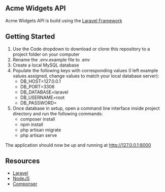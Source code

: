 ## Acme Widgets API

Acme Widgets API is build using the <a href="https://laravel.com/">Laravel Framework</a>

## Getting Started

<ol>
<li>Use the Code dropdown to download or clone this repository to a project folder on your computer</li>
<li>Rename the .env.example file to .env</li>
<li>Create a local MySQL database</li>
<li>Populate the following keys with corresponding values (I left example values assigned, change values to match your local database server):
    <ul>
        <li>DB_HOST=127.0.0.1</li>
        <li>DB_PORT=3306</li>
        <li>DB_DATABASE=laravel</li>
        <li>DB_USERNAME=root</li>
        <li>DB_PASSWORD=</li>
    </ul>
</li>
<li>Once database in setup, open a command line interface inside project directory and run the following commands:
    <ul>
        <li>composer install</li>
        <li>npm install</li>
        <li>php artisan migrate</li>
        <li>php artisan serve</li>
    </ul>
</li>
</ol>

<p>The application should now be up and running at <a href="http://127.0.0.1:8000">http://127.0.0.1:8000</a></p>

## Resources

<ul>
<li><a href="https://laravel.com" target="_blank">Laravel</a></li>
<li><a href="https://nodejs.org/en" target="_blank">NodeJS</a></li>
<li><a href="https://getcomposer.org/" target="_blank">Componser</a></li>
</ul>
